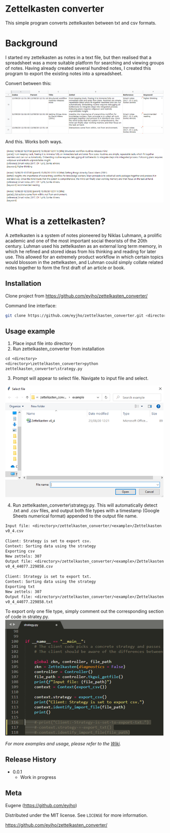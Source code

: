 # Zettelkasten converter

This simple program converts zettelkasten between txt and csv formats.

# Background

I started my zettelkasten as notes in a text file, but then realised that a spreadsheet was a more suitable platform for searching and viewing groups of notes. Having already created several hundred notes, I created this program to export the existing notes into a spreadsheet.

Convert between this:

<img src="zk_csv.png" width="500">

And this. Works both ways.

<img src="zk_txt.png" width="500">

# What is a zettelkasten?

A zettelkasten is a system of notes pioneered by Niklas Luhmann, a prolific academic and one of the most important social theorists of the 20th century. Luhman used his zettelkasten as an external long term memory, in which he refined and stored ideas from his thinking and reading for later use. This allowed for an extremely product workflow in which certain topics would blossom in the zettelkasten, and Luhman could simply collate related notes together to form the first draft of an article or book.

## Installation

Clone project from https://github.com/eyjho/zettelkasten_converter/

Command line interface:
```sh
git clone https://github.com/eyjho/zettelkasten_converter.git <directory>
```

## Usage example
1. Place input file into <example> directory
2. Run zettelkasten_converter from installation <directory>
```
cd <directory>
<directory>\zettelkasten_converter>python zettelkasten_converter\strategy.py
```
3. Prompt will appear to select file. Navigate to input file and select.
<img src="select_file.png" width="500">

4. Run zettelkasten_converter\strategy.py. This will automatically detect .txt and .csv files, and output both file types with a timestamp (Google Sheets numerical format) appended to the output file name.
```
Input file: <directory>/zettelkasten_converter/<example>/Zettelkasten v0_4.csv

Client: Strategy is set to export csv.
Context: Sorting data using the strategy
Exporting csv
New zettels: 307
Output file: <directory>/zettelkasten_converter/<example>/Zettelkasten v0_4_44077.229858.csv

Client: Strategy is set to export txt.
Context: Sorting data using the strategy
Exporting txt
New zettels: 307
Output file: <directory>/zettelkasten_converter/<example>/Zettelkasten v0_4_44077.229858.txt
```

To export only one file type, simply comment out the corresponding section of code in stratey.py.
<img src="strategy.png" width="500">

_For more examples and usage, please refer to the [Wiki][wiki]._

## Release History

* 0.0.1
    * Work in progress

## Meta

Eugene (https://github.com/eyjho)

Distributed under the MIT license. See ``LICENSE`` for more information.

https://github.com/eyjho/zettelkasten_converter/

<!-- Markdown link & img dfn's -->
[npm-image]: https://img.shields.io/npm/v/datadog-metrics.svg?style=flat-square
[npm-url]: https://npmjs.org/package/datadog-metrics
[npm-downloads]: https://img.shields.io/npm/dm/datadog-metrics.svg?style=flat-square
[wiki]: https://github.com/eyjho/zettelkasten_converter/wiki
